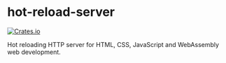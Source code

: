 # hot-reload-server

[![Crates.io](https://img.shields.io/crates/v/hot-reload-server.svg)](https://crates.io/crates/hot-reload-server)

Hot reloading HTTP server for HTML, CSS, JavaScript
and WebAssembly web development.
